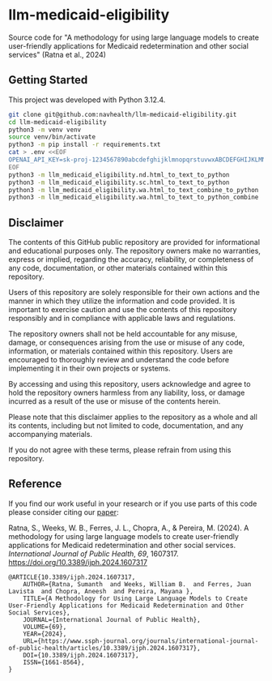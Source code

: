 # llm-medicaid-eligibility

Source code for "A methodology for using large language models to create user-friendly applications for Medicaid redetermination and other social services" (Ratna et al., 2024)

## Getting Started

This project was developed with Python 3.12.4. 

```sh
git clone git@github.com:navhealth/llm-medicaid-eligibility.git
cd llm-medicaid-eligibility
python3 -m venv venv
source venv/bin/activate
python3 -m pip install -r requirements.txt
cat > .env <<EOF
OPENAI_API_KEY=sk-proj-1234567890abcdefghijklmnopqrstuvwxABCDEFGHIJKLMN
EOF
python3 -m llm_medicaid_eligibility.nd.html_to_text_to_python
python3 -m llm_medicaid_eligibility.sc.html_to_text_to_python
python3 -m llm_medicaid_eligibility.wa.html_to_text_combine_to_python
python3 -m llm_medicaid_eligibility.wa.html_to_text_to_python_combine
```

## Disclaimer

The contents of this GitHub public repository are provided for informational and educational purposes only. The repository owners make no warranties, express or implied, regarding the accuracy, reliability, or completeness of any code, documentation, or other materials contained within this repository.

Users of this repository are solely responsible for their own actions and the manner in which they utilize the information and code provided. It is important to exercise caution and use the contents of this repository responsibly and in compliance with applicable laws and regulations.

The repository owners shall not be held accountable for any misuse, damage, or consequences arising from the use or misuse of any code, information, or materials contained within this repository. Users are encouraged to thoroughly review and understand the code before implementing it in their own projects or systems.

By accessing and using this repository, users acknowledge and agree to hold the repository owners harmless from any liability, loss, or damage incurred as a result of the use or misuse of the contents herein.

Please note that this disclaimer applies to the repository as a whole and all its contents, including but not limited to code, documentation, and any accompanying materials.

If you do not agree with these terms, please refrain from using this repository.
 
## Reference

If you find our work useful in your research or if you use parts of this code please consider citing our [paper](https://doi.org/10.3389/ijph.2024.1607317):

Ratna, S., Weeks, W. B., Ferres, J. L., Chopra, A., & Pereira, M. (2024). A methodology for using large language models to create user-friendly applications for Medicaid redetermination and other social services. _International Journal of Public Health_, _69_, 1607317. https://doi.org/10.3389/ijph.2024.1607317

```
@ARTICLE{10.3389/ijph.2024.1607317,
    AUTHOR={Ratna, Sumanth  and Weeks, William B.  and Ferres, Juan Lavista  and Chopra, Aneesh  and Pereira, Mayana },
    TITLE={A Methodology for Using Large Language Models to Create User-Friendly Applications for Medicaid Redetermination and Other Social Services},
    JOURNAL={International Journal of Public Health},
    VOLUME={69},
    YEAR={2024},
    URL={https://www.ssph-journal.org/journals/international-journal-of-public-health/articles/10.3389/ijph.2024.1607317},
    DOI={10.3389/ijph.2024.1607317},
    ISSN={1661-8564},
}
```
